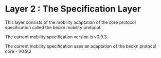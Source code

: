 # Layer 2 : The Specification Layer

This layer consists of the mobility adaptation of the core protocol specification called the beckn mobility protocol.

The current mobility specification version is v0.9.3

The current mobility specification uses an adaptation of the beckn protocol core - V0.9.3

